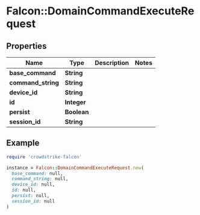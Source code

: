 # Falcon::DomainCommandExecuteRequest

## Properties

| Name | Type | Description | Notes |
| ---- | ---- | ----------- | ----- |
| **base_command** | **String** |  |  |
| **command_string** | **String** |  |  |
| **device_id** | **String** |  |  |
| **id** | **Integer** |  |  |
| **persist** | **Boolean** |  |  |
| **session_id** | **String** |  |  |

## Example

```ruby
require 'crowdstrike-falcon'

instance = Falcon::DomainCommandExecuteRequest.new(
  base_command: null,
  command_string: null,
  device_id: null,
  id: null,
  persist: null,
  session_id: null
)
```

